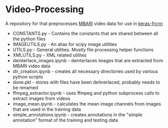 # Video-Processing
A repository for that preprocesses [MBARI](http://www.mbari.org/) video data for use in [keras-frcnn](https://github.com/yhenon/keras-frcnn)


* CONSTANTS.py - Contains the constants that are shared between all the python files
* IMAGEUTILS.py - An alias for scipy image utilities
* UTILS.py - General utilities. Mostly file processing helper functions
* XMLUTILS.py - XML related utilites
* deinterlace_images.ipynb - deinterlaces images that are extracted from MBARI video data
* dir_creation.ipynb - creates all necessary directories used by various python scripts
* done.pkl - stores with files have been deitnerlaced, probably needs to be renamed
* ffmpeg_extractor.ipynb - uses ffmpeg and python subprocess calls to extract images from videos
* image_mean.ipynb - calculates the mean image channels from images that are used in the training data
* simple_annotations.ipynb - creates annotations in the "simple annotation" format of the training and testing data
